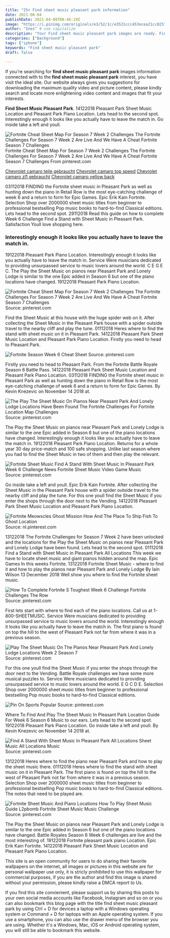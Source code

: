 ```yaml
---
title: "25+ Find sheet music pleasant park information"
date: 2021-06-04
publishDate: 2021-04-08T08:46:19Z
image: "https://i.pinimg.com/originals/e3/52/1c/e3521ccc453ecea21cc82571d8378da5.jpg"
author: "Ines" # use capitalize
description: "Your Find sheet music pleasant park images are ready. Find sheet music pleasant park are a topic that is being searched for and liked by netizens today. You can Get the Find sheet music pleasant park files here. Find and Download all free vectors."
categories: ["Background"]
tags: ["iphone"]
keywords: "Find sheet music pleasant park"
draft: false

---
```


If you're searching for **find sheet music pleasant park** images information connected with to the **find sheet music pleasant park** interest, you have visit the ideal  site.  Our website always  gives you  suggestions  for downloading  the maximum  quality video and picture  content, please kindly search and locate more enlightening video content and images  that fit your interests.

**Find Sheet Music Pleasant Park**. 14122018 Pleasant Park Sheet Music Location and Pleasant Park Piano Location. Lets head to the second spot. Interestingly enough it looks like you actually have to leave the match in. Go inside take a left and youll.

![Fortnite Cheat Sheet Map For Season 7 Week 2 Challenges The Fortnite Challenges For Season 7 Week 2 Are Live And We Have A Cheat Fortnite Season 7 Challenges](https://i.pinimg.com/originals/3f/64/c4/3f64c4f8b488de491bbffef7afbdb62e.jpg "Fortnite Cheat Sheet Map For Season 7 Week 2 Challenges The Fortnite Challenges For Season 7 Week 2 Are Live And We Have A Cheat Fortnite Season 7 Challenges")
Fortnite Cheat Sheet Map For Season 7 Week 2 Challenges The Fortnite Challenges For Season 7 Week 2 Are Live And We Have A Cheat Fortnite Season 7 Challenges From pinterest.com

[Chevrolet camaro teile gebraucht](/chevrolet-camaro-teile-gebraucht/)
[Chevrolet camaro top speed](/chevrolet-camaro-top-speed/)
[Chevrolet camaro zl1 gebraucht](/chevrolet-camaro-zl1-gebraucht/)
[Chevrolet camaro yellow back](/chevrolet-camaro-yellow-back/)

03112018 FINDING the Fortnite sheet music in Pleasant Park as well as hunting down the piano in Retail Row is the most eye-catching challenge of week 6 and a return to form for Epic Games. Epic Erik Kain Fortnite. Selection Shop over 2000000 sheet music titles from beginner to professional bestselling Pop music books to hard-to-find Classical editions. Lets head to the second spot. 29112018 Read this guide on how to complete Week 6 Challenge Find a Stand with Sheet Music in Pleasant Park. Satisfaction Youll love shopping here.

### Interestingly enough it looks like you actually have to leave the match in.

19122018 Pleasant Park Piano Location. Interestingly enough it looks like you actually have to leave the match in. Service Were musicians dedicated to providing unsurpassed service to music lovers around the world. C E G E C. The Play the Sheet Music on pianos near Pleasant Park and Lonely Lodge is similar to the one Epic added in Season 6 but one of the piano locations have changed. 19122018 Pleasant Park Piano Location.


![Fortnite Cheat Sheet Map For Season 7 Week 2 Challenges The Fortnite Challenges For Season 7 Week 2 Are Live And We Have A Cheat Fortnite Season 7 Challenges](https://i.pinimg.com/originals/3f/64/c4/3f64c4f8b488de491bbffef7afbdb62e.jpg "Fortnite Cheat Sheet Map For Season 7 Week 2 Challenges The Fortnite Challenges For Season 7 Week 2 Are Live And We Have A Cheat Fortnite Season 7 Challenges")
Source: pinterest.com

Find the Sheet Music at this house with the huge spider web on it. After collecting the Sheet Music in the Pleasant Park house with a spider outside travel to the nearby cliff and play the tune. 01112018 Heres where to find the stand with sheet music on it in Pleasant Park. 14122018 Pleasant Park Sheet Music Location and Pleasant Park Piano Location. Firstly you need to head to Pleasant Park.

![Fortnite Season Week 6 Cheat Sheet](https://i.pinimg.com/originals/bb/9f/bf/bb9fbf08f382a572ffe94929846c9e84.jpg "Fortnite Season Week 6 Cheat Sheet")
Source: pinterest.com

Firstly you need to head to Pleasant Park. From the Fortnite Battle Royale Season 6 Battle Pass. 14122018 Pleasant Park Sheet Music Location and Pleasant Park Piano Location. 03112018 FINDING the Fortnite sheet music in Pleasant Park as well as hunting down the piano in Retail Row is the most eye-catching challenge of week 6 and a return to form for Epic Games. By Kevin Knezevic on November 14 2018 at.

![The Play The Sheet Music On Pianos Near Pleasant Park And Lonely Lodge Locations Have Been Found The Fortnite Challenges For Fortnite Location Map Challenges](https://i.pinimg.com/originals/46/c2/58/46c258a1fdd6dc014537d285307479ca.jpg "The Play The Sheet Music On Pianos Near Pleasant Park And Lonely Lodge Locations Have Been Found The Fortnite Challenges For Fortnite Location Map Challenges")
Source: pinterest.com

The Play the Sheet Music on pianos near Pleasant Park and Lonely Lodge is similar to the one Epic added in Season 6 but one of the piano locations have changed. Interestingly enough it looks like you actually have to leave the match in. 19122018 Pleasant Park Piano Location. Returns for a whole year 30 day price-match and 100 safe shopping. Unlike last season where you had to find the Sheet Music in two of them and then play the relevant.

![Fortnite Sheet Music Find A Stand With Sheet Music In Pleasant Park Week 6 Challenge News Fortnite Sheet Music Video Game Music](https://i.pinimg.com/474x/cc/bd/b1/ccbdb1b3db993f86001bc3cb8ba7dc81.jpg "Fortnite Sheet Music Find A Stand With Sheet Music In Pleasant Park Week 6 Challenge News Fortnite Sheet Music Video Game Music")
Source: pinterest.com

Go inside take a left and youll. Epic Erik Kain Fortnite. After collecting the Sheet Music in the Pleasant Park house with a spider outside travel to the nearby cliff and play the tune. For this one youll find the Sheet Music if you enter the shops through the door next to the Vending. 14122018 Pleasant Park Sheet Music Location and Pleasant Park Piano Location.

![Fortnite Meowscles Ghost Mission How And The Place To Ship Fish To Ghost Location](https://i.pinimg.com/originals/bc/89/1f/bc891f4bde77c58f8c79ee3238332adb.jpg "Fortnite Meowscles Ghost Mission How And The Place To Ship Fish To Ghost Location")
Source: nl.pinterest.com

13122018 The Fortnite Challenges for Season 7 Week 2 have been unlocked and the locations for the Play the Sheet Music on pianos near Pleasant Park and Lonely Lodge have been found. Lets head to the second spot. 01112018 Find a Stand with Sheet Music in Pleasant Park All Locations This week we have to locate sheet music and giant pianos hidden around the map. Epic Games In this weeks Fortnite. 13122018 Fortnite Sheet Music - where to find it and how to play the pianos near Pleasant Park and Lonely Lodge By Iain Wilson 13 December 2018 Well show you where to find the Fortnite sheet music.

![How To Complete Fortnite S Toughest Week 6 Challenge Fortnite Challenges The Row](https://i.pinimg.com/originals/e1/28/cd/e128cdeff76faa4504c4d50222f482a4.png "How To Complete Fortnite S Toughest Week 6 Challenge Fortnite Challenges The Row")
Source: pinterest.com

First lets start with where to find each of the piano locations. Call us at 1-800-SHEETMUSIC. Service Were musicians dedicated to providing unsurpassed service to music lovers around the world. Interestingly enough it looks like you actually have to leave the match in. The first piano is found on top the hill to the west of Pleasant Park not far from where it was in a previous season.

![Play The Sheet Music On The Pianos Near Pleasant Park And Lonely Lodge Locations Week 2 Season 7](https://i.pinimg.com/600x315/d2/5d/30/d25d30bddb03850c7d69e65faa7db25d.jpg "Play The Sheet Music On The Pianos Near Pleasant Park And Lonely Lodge Locations Week 2 Season 7")
Source: pinterest.com

For this one youll find the Sheet Music if you enter the shops through the door next to the Vending. Battle Royale challenges we have some more musical puzzles to. Service Were musicians dedicated to providing unsurpassed service to music lovers around the world. E G C D E. Selection Shop over 2000000 sheet music titles from beginner to professional bestselling Pop music books to hard-to-find Classical editions.

![Pin On Sports Popular](https://i.pinimg.com/originals/57/cc/e6/57cce68cc161edf5ee4f05c705977331.jpg "Pin On Sports Popular")
Source: pinterest.com

Where To Find And Play The Sheet Music In Pleasant Park Location Guide For Week 6 Season 6 Music to our ears. Lets head to the second spot. 19122018 Pleasant Park Piano Location. Go inside take a left and youll. By Kevin Knezevic on November 14 2018 at.

![Find A Stand With Sheet Music In Pleasant Park All Locations Sheet Music All Locations Music](https://i.ytimg.com/vi/tTRbBdmv1QA/maxresdefault.jpg "Find A Stand With Sheet Music In Pleasant Park All Locations Sheet Music All Locations Music")
Source: pinterest.com

13122018 Heres where to find the piano near Pleasant Park and how to play the sheet music there. 01112018 Heres where to find the stand with sheet music on it in Pleasant Park. The first piano is found on top the hill to the west of Pleasant Park not far from where it was in a previous season. Selection Shop over 2000000 sheet music titles from beginner to professional bestselling Pop music books to hard-to-find Classical editions. The notes that need to be played are.

![Fortnite Sheet Music And Piano Locations How To Play Sheet Music Guide L2pbomb Fortnite Sheet Music Music Challenge](https://i.pinimg.com/originals/e3/52/1c/e3521ccc453ecea21cc82571d8378da5.jpg "Fortnite Sheet Music And Piano Locations How To Play Sheet Music Guide L2pbomb Fortnite Sheet Music Music Challenge")
Source: pinterest.com

The Play the Sheet Music on pianos near Pleasant Park and Lonely Lodge is similar to the one Epic added in Season 6 but one of the piano locations have changed. Battle Royales Season 6 Week 6 challenges are live and the most interesting of. 19122018 Fortnite pleasant park piano Location. Epic Erik Kain Fortnite. 14122018 Pleasant Park Sheet Music Location and Pleasant Park Piano Location.

This site is an open community for users to do sharing their favorite wallpapers on the internet, all images or pictures in this website are for personal wallpaper use only, it is stricly prohibited to use this wallpaper for commercial purposes, if you are the author and find this image is shared without your permission, please kindly raise a DMCA report to Us.

If you find this site convienient, please support us by sharing this posts to your own social media accounts like Facebook, Instagram and so on or you can also bookmark this blog page with the title find sheet music pleasant park by using Ctrl + D for devices a laptop with a Windows operating system or Command + D for laptops with an Apple operating system. If you use a smartphone, you can also use the drawer menu of the browser you are using. Whether it's a Windows, Mac, iOS or Android operating system, you will still be able to bookmark this website.
